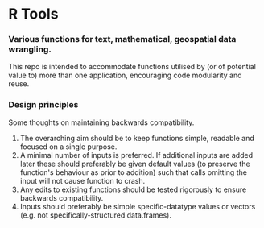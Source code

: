 # R Tools

### Various functions for text, mathematical, geospatial data wrangling.

This repo is intended to accommodate functions utilised by (or of potential value to) more than one application, encouraging code modularity and reuse.

### Design principles

Some thoughts on maintaining backwards compatibility.

1. The overarching aim should be to keep functions simple, readable and focused on a single purpose.
1. A minimal number of inputs is preferred. If additional inputs are added later these should preferably be given default values (to preserve the function's behaviour as prior to addition) such that calls omitting the input will not cause function to crash.
1. Any edits to existing functions should be tested rigorously to ensure backwards compatibility.
1. Inputs should preferably be simple specific-datatype values or vectors (e.g. not specifically-structured data.frames).
